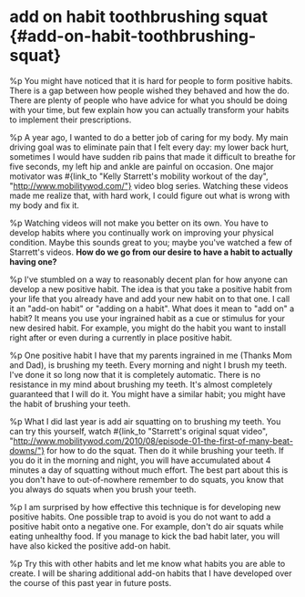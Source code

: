 # add on habit toothbrushing squat {#add-on-habit-toothbrushing-squat}
%p You might have noticed that it is hard for people to form positive habits. There is a gap between how people wished they behaved and how the do. There are plenty of people who have advice for what you should be doing with your time, but few explain how you can actually transform your habits to implement their prescriptions.

%p A year ago, I wanted to do a better job of caring for my body. My main driving goal was to eliminate pain that I felt every day: my lower back hurt, sometimes I would have sudden rib pains that made it difficult to breathe for five seconds, my left hip and ankle are painful on occasion. One major motivator was #{link_to "Kelly Starrett's mobility workout of the day", "http://www.mobilitywod.com/"} video blog series. Watching these videos made me realize that, with hard work, I could figure out what is wrong with my body and fix it.

%p Watching videos will not make you better on its own. You have to develop habits where you continually work on improving your physical condition. Maybe this sounds great to you; maybe you've watched a few of Starrett's videos. <b>How do we go from our desire to have a habit to actually having one?</b>

%p I've stumbled on a way to reasonably decent plan for how anyone can develop a new positive habit. The idea is that you take a positive habit from your life that you already have and add your new habit on to that one. I call it an "add-on habit" or "adding on a habit". What does it mean to "add on" a habit? It means you use your ingrained habit as a cue or stimulus for your new desired habit. For example, you might do the habit you want to install right after or even during a currently in place positive habit.

%p One positive habit I have that my parents ingrained in me (Thanks Mom and Dad), is brushing my teeth. Every morning and night I brush my teeth. I've done it so long now that it is completely automatic. There is no resistance in my mind about brushing my teeth. It's almost completely guaranteed that I will do it. You might have a similar habit; you might have the habit of brushing your teeth.

%p What I did last year is add air squatting on to brushing my teeth. You can try this yourself, watch #{link_to "Starrett's original squat video", "http://www.mobilitywod.com/2010/08/episode-01-the-first-of-many-beat-downs/"} for how to do the squat. Then do it while brushing your teeth. If you do it in the morning and night, you will have accumulated about 4 minutes a day of squatting without much effort. The best part about this is you don't have to out-of-nowhere remember to do squats, you know that you always do squats when you brush your teeth.

%p I am surprised by how effective this technique is for developing new positive habits. One possible trap to avoid is you do not want to add a positive habit onto a negative one. For example, don't do air squats while eating unhealthy food. If you manage to kick the bad habit later, you will have also kicked the positive add-on habit.

%p Try this with other habits and let me know what habits you are able to create. I will be sharing additional add-on habits that I have developed over the course of this past year in future posts.